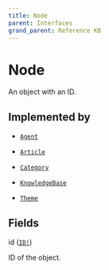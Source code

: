 ```yaml
---
title: Node
parent: Interfaces
grand_parent: Reference KB
---
```


# Node

An object with an ID.

## Implemented by

- <code><a href="/docs/reference_kb/object/agent">Agent</a></code></li>

- <code><a href="/docs/reference_kb/object/article">Article</a></code></li>

- <code><a href="/docs/reference_kb/object/category">Category</a></code></li>

- <code><a href="/docs/reference_kb/object/knowledge_base">KnowledgeBase</a></code></li>

- <code><a href="/docs/reference_kb/object/theme">Theme</a></code></li>

## Fields

<div class="field-entry ">
  <span id="id" class="field-name anchored">id (<code><a href="/docs/reference_kb/scalar/id">ID!</a></code>)</span>

  <div class="description-wrapper">
   <p>ID of the object.</p>

  </div>
</div>

